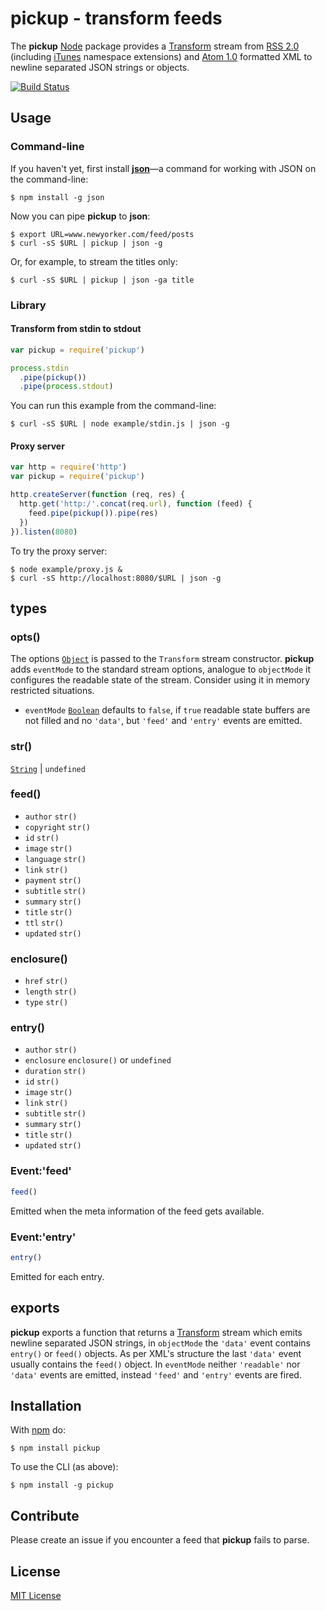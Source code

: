 
# pickup - transform feeds

The **pickup** [Node](http://nodejs.org/) package provides a [Transform](http://nodejs.org/api/stream.html#stream_class_stream_transform) stream from [RSS 2.0](http://cyber.law.harvard.edu/rss/rss.html) (including [iTunes](https://www.apple.com/itunes/podcasts/specs.html) namespace extensions) and [Atom 1.0](http://atomenabled.org/developers/syndication/) formatted XML to newline separated JSON strings or objects.

[![Build Status](https://secure.travis-ci.org/michaelnisi/pickup.svg)](http://travis-ci.org/michaelnisi/pickup)

## Usage

### Command-line

If you haven't yet, first install **[json](https://github.com/trentm/json)**—a command for working with JSON on the command-line:

```
$ npm install -g json
```

Now you can pipe **pickup** to **json**:

```
$ export URL=www.newyorker.com/feed/posts
$ curl -sS $URL | pickup | json -g
```

Or, for example, to stream the titles only:

```
$ curl -sS $URL | pickup | json -ga title
```

### Library

#### Transform from stdin to stdout

```js
var pickup = require('pickup')

process.stdin
  .pipe(pickup())
  .pipe(process.stdout)
```

You can run this example from the command-line:

```
$ curl -sS $URL | node example/stdin.js | json -g
```

#### Proxy server

```js
var http = require('http')
var pickup = require('pickup')

http.createServer(function (req, res) {
  http.get('http:/'.concat(req.url), function (feed) {
    feed.pipe(pickup()).pipe(res)
  })
}).listen(8080)
```

To try the proxy server:

```
$ node example/proxy.js &
$ curl -sS http://localhost:8080/$URL | json -g
```

## types

### opts()

The options [`Object`](https://developer.mozilla.org/en-US/docs/Web/JavaScript/Reference/Global_Objects/Object) is passed to the `Transform` stream constructor. **pickup** adds `eventMode` to the standard stream options, analogue to `objectMode` it configures the readable state of the stream. Consider using it in memory restricted situations.

- `eventMode` [`Boolean`](https://developer.mozilla.org/en-US/docs/Web/JavaScript/Reference/Global_Objects/Boolean) defaults to `false`, if `true` readable state buffers are not filled and no `'data'`, but `'feed'` and `'entry'` events are emitted.

### str()

[`String`](https://developer.mozilla.org/en-US/docs/Web/JavaScript/Reference/Global_Objects/String) | `undefined`

### feed()

- `author` `str()`
- `copyright` `str()`
- `id` `str()`
- `image` `str()`
- `language` `str()`
- `link` `str()`
- `payment` `str()`
- `subtitle` `str()`
- `summary` `str()`
- `title` `str()`
- `ttl` `str()`
- `updated` `str()`

### enclosure()

- `href` `str()`
- `length` `str()`
- `type` `str()`

### entry()

- `author` `str()`
- `enclosure` `enclosure()` or `undefined`
- `duration` `str()`
- `id` `str()`
- `image` `str()`
- `link` `str()`
- `subtitle` `str()`
- `summary` `str()`
- `title` `str()`
- `updated` `str()`

### Event:'feed'

```js
feed()
```
Emitted when the meta information of the feed gets available.

### Event:'entry'

```js
entry()
```
Emitted for each entry.

## exports

**pickup** exports a function that returns a [Transform](http://nodejs.org/api/stream.html#stream_class_stream_transform) stream which emits newline separated JSON strings, in `objectMode` the `'data'` event contains `entry()` or `feed()` objects. As per XML's structure the last `'data'` event usually contains the `feed()` object. In `eventMode` neither `'readable'` nor `'data'` events are emitted, instead `'feed'` and `'entry'` events are fired.

## Installation

With [npm](https://npmjs.org/package/pickup) do:

```
$ npm install pickup
```

To use the CLI (as above):

```
$ npm install -g pickup
```

## Contribute

Please create an issue if you encounter a feed that **pickup** fails to parse.

## License

[MIT License](https://raw.github.com/michaelnisi/pickup/master/LICENSE)
